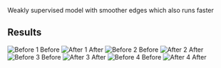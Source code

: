 Weakly supervised model with smoother edges which also runs faster

## Results
![Before 1](samples_DIV2K/iphone/image/phone_0.png)
Before
![After 1](samples_DIV2K/iphone/image/enhanced_0.png)
After
![Before 2](samples_DIV2K/iphone/image/phone_1.png)
Before
![After 2](samples_DIV2K/iphone/image/enhanced_1.png)
After
![Before 3](samples_DIV2K/iphone/image/phone_2.png)
Before
![After 3](samples_DIV2K/iphone/image/enhanced_2.png)
After
![Before 4](samples_DIV2K/iphone/image/phone_3.png)
Before
![After 4](samples_DIV2K/iphone/image/enhanced_3.png)
After



